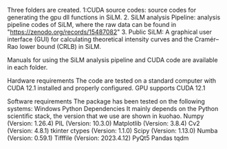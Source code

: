 Three folders are created. 
1:CUDA source codes: source codes for generating the gpu dll functions in SiLM.
2. SiLM analysis Pipeline: analysis pipeline codes of SiLM, where the raw data can be found in "https://zenodo.org/records/15487082"
3. Public SiLM: A graphical user interface (GUI) for calculating theoretical intensity curves and the Cramér–Rao lower bound (CRLB) in SiLM.

Manuals for using the SiLM analysis pipeline and CUDA code are available in each folder.



Hardware requirements
The code are tested on a standard computer with CUDA 12.1 installed and properly configured. GPU supports CUDA 12.1 

Software requirements
The package has been tested on the following systems:
Windows
Python Dependencies
It mainly depends on the Python scientific stack, the version that we use are shown in kuohao.
Numpy (Version: 1.26.4)
PIL (Version: 10.3.0)
Matplotlib (Version: 3.8.4)
Cv2 (Version: 4.8.1)
tkinter
ctypes (Version: 1.1.0)
Scipy (Version: 1.13.0)
Numba (Version: 0.59.1)
Tifffile  (Version: 2023.4.12)
PyQt5
Pandas
tqdm


